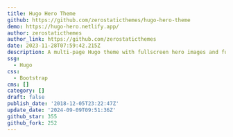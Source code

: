 ```yaml
---
title: Hugo Hero Theme
github: https://github.com/zerostaticthemes/hugo-hero-theme
demo: https://hugo-hero.netlify.app/
author: zerostaticthemes
author_link: https://github.com/zerostaticthemes
date: 2023-11-28T07:59:42.215Z
description: A multi-page Hugo theme with fullscreen hero images and fullwidth sections.
ssg:
  - Hugo
css:
  - Bootstrap
cms: []
category: []
draft: false
publish_date: '2018-12-05T23:22:47Z'
update_date: '2024-09-09T09:51:36Z'
github_star: 355
github_fork: 252
---
```

